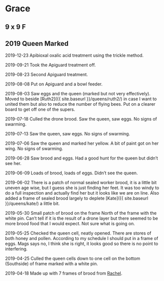 # Grace
## 9 x 9 F
## 2019 Queen Marked

2019-12-23 Apibioxal oxalic acid treatment using the trickle method.

2019-09-21 Took the Apiguard treatment off.

2019-08-23 Second Apiguard treatment.

2019-08-08 Put on Apiguard and a bowl feeder.

2019-08-03 Saw eggs and the queen (marked but not very effectively).  Moved to beside [Ruth2]({{ site.baseurl }}/queens/ruth2/) in case I want to united them but also to reduce the number of flying bees.  Put on a clearer board to get off one of the supers.

2019-07-18 Culled the drone brood. Saw the queen, saw eggs.  No signs of swarming.

2019-07-13 Saw the queen, saw eggs.  No signs of swarming.

2019-07-06 Saw the queen and marked her yellow.  A bit of paint got on her wing.  No signs of swarming.

2019-06-28 Saw brood and eggs.  Had a good hunt for the queen but didn’t see her.

2019-06-09 Loads of brood, loads of eggs.  Didn’t see the queen.

2019-06-02 There is a patch of normal sealed worker brood, it is a little bit uneven age wise, but I guess she is just finding her feet.  It was too windy to do a full inspection and actually find her but it looks like we are on line.  Also added a frame of sealed brood largely to deplete [Kate]({{ site.baseurl }}/queens/kate/) a little bit.

2019-05-30 Small patch of brood on the frame North of the frame with the white pin.  Can’t tell if it is the result of a drone layer but there seemed to be more brood food that I would expect.  Not sure what is going on.

2019-05-25 Checked the queen cell, neatly opened. There are stores of both honey and pollen.  According to my schedule I should put in a frame of eggs.  Mags says no, I think she is right, it looks good so there is no point to interfering.

2019-04-25 Culled the queen cells down to one cell on the bottom (Southside) of frame marked with a white pin.

2019-04-18 Made up with 7 frames of brood from [Rachel](https://docs.google.com/document/d/1vhHjKS5c_HKZsu1NNEyvZDKIFqx6f8HpBWs_Ql1dk7I). 